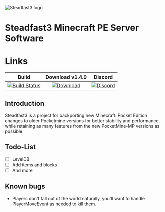   <img src="https://github.com/MFDGaming/PocketMine-Steadfast3/blob/master/Steadfast3.png" alt="Steadfast3 logo" title="Aimeos" align="center" />

# Steadfast3 Minecraft PE Server Software

# Links
| Build | Download v1.4.0 | Discord |
| :---: | :---: | :---: |
| [![Build Status](https://travis-ci.org/MFDGaming/PocketMine-Steadfast3.svg?branch=master?style=plastic)](https://travis-ci.org/github/MFDGaming/PocketMine-Steadfast3) | [![Download](https://img.shields.io/badge/Download-PHAR-orange?style=plastic)](https://github.com/MFDGaming/PocketMine-Steadfast3/releases/download/v1.4.0/Steadfast3_1.4.0.phar) | [![Discord](https://img.shields.io/badge/Chat-On%20Discord-738BD7.svg?style=plastic&colorB=7289da)](https://discord.gg/fUhjt5n) |

## Introduction

Steadfast3 is a project for backporting new Minecraft: Pocket Edition changes to older Pocketmine versions for better stability and performance, while retaining as many features from the new PocketMine-MP versions as possible.

## Todo-List

- [ ] LevelDB
- [ ] Add items and blocks
- [ ] And more

## Known bugs

- Players don't fall out of the world naturally, you'll want to handle PlayerMoveEvent as needed to kill them.





